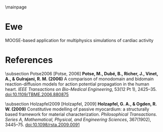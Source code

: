 \mainpage

Ewe
=====

MOOSE-based application for multiphysics simulations of cardiac activity

References
==========
\subsection Potse2006 [Potse, 2006]
**Potse, M., Dubé, B., Richer, J., Vinet, A., & Gulrajani, R. M. (2006)**
A comparison of monodomain and bidomain reaction-diffusion models for action potential propagation in the human heart.
*IEEE Transactions on Bio-Medical Engineering*, 53(12 Pt 1), 2425–35.
[doi:10.1109/TBME.2006.880875](http://dx.doi.org/10.1109/TBME.2006.880875)

\subsection Holzapfel2009 [Holzapfel, 2009]
**Holzapfel, G. A., & Ogden, R. W. (2009)**
Constitutive modelling of passive myocardium: a structurally based framework for material characterization.
*Philosophical Transactions. Series A, Mathematical, Physical, and Engineering Sciences*, 367(1902), 3445–75.
[doi:10.1098/rsta.2009.0091](http://dx.doi.org/10.1098/rsta.2009.0091)
